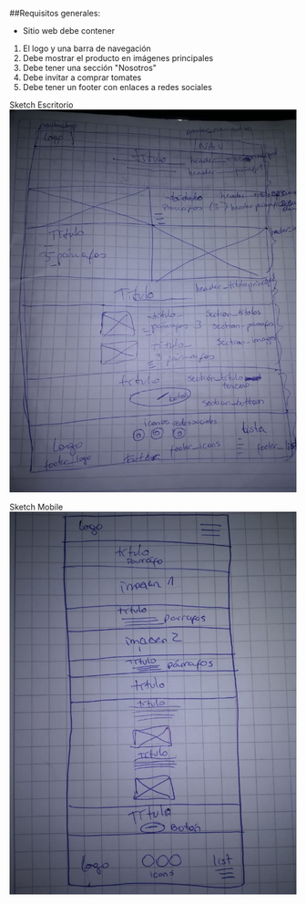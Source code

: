 
##Requisitos generales:
- Sitio web debe contener
1. El logo y una barra de navegación 
2. Debe mostrar el producto en imágenes principales
3. Debe tener una sección "Nosotros"
4. Debe invitar a comprar tomates
5. Debe tener un footer con enlaces a redes sociales


Sketch Escritorio
![](assets/img/sketchescritorio.jpeg)

Sketch Mobile
![](assets/img/sketchmobile.jpeg)